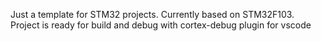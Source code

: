 Just a template for STM32 projects. Currently based on STM32F103. Project is ready for build and debug with cortex-debug plugin for vscode
